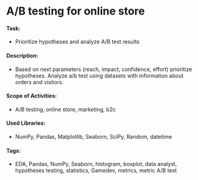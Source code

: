 # A/B testing for online store

#### Task:
- Prioritize hypotheses and analyze A/B test results

#### Description:
- Based on next parameters (reach, impact, confidence, effort) prioritize hypotheses. Analyze a/b test using datasets with information about orders and visitors.

#### Scope of Activities:
- A/B testing, online store, marketing,  b2c

#### Used Libraries:
- NumPy, Pandas, Matplotlib, Seaborn, SciPy, Random, datetime

#### Tags:
- EDA, Pandas, NumPy, Seaborn, histogram, boxplot, data analyst, hypotheses testing, statistics, Gamedev, metrics, metric  A/B test 
